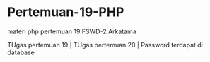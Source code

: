 # Pertemuan-19-PHP
materi php pertemuan 19 FSWD-2 Arkatama

TUgas pertemuan 19 |
TUgas pertemuan 20 | 
Password terdapat di database
